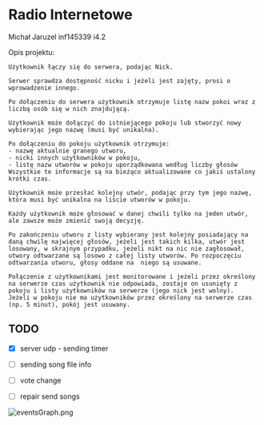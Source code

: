 # Radio Internetowe
Michał Jaruzel inf145339 i4.2

Opis projektu:

    Użytkownik łączy się do serwera, podając Nick.

    Serwer sprawdza dostępność nicku i jeżeli jest zajęty, prosi o wprowadzenie innego.

    Po dołączeniu do serwera użytkownik otrzymuje listę nazw pokoi wraz z liczbą osób się w nich znajdującą.

    Użytkownik może dołączyć do istniejącego pokoju lub stworzyć nowy wybierając jego nazwę (musi być unikalna).

    Po dołączeniu do pokoju użytkownik otrzymuje:
    - nazwę aktualnie granego utworu,
    - nicki innych użytkowników w pokoju,
    - listę nazw utworów w pokoju uporządkowana według liczby głosów
    Wszystkie te informacje są na bieżąco aktualizowane co jakiś ustalony krótki czas.

    Użytkownik może przesłać kolejny utwór, podając przy tym jego nazwę, która musi być unikalna na liście utworów w pokoju.

    Każdy użytkownik może głosować w danej chwili tylko na jeden utwór, ale zawsze może zmienić swoją decyzję.

    Po zakończeniu utworu z listy wybierany jest kolejny posiadający na daną chwilę najwięcej głosów, jeżeli jest takich kilka, utwór jest losowany, w skrajnym przypadku, jeżeli nikt na nic nie zagłosował, utwory odtwarzane są losowo z całej listy utworów. Po rozpoczęciu odtwarzania utworu, głosy oddane na  niego są usuwane.

    Połączenie z użytkownikami jest monitorowane i jeżeli przez określony na serwerze czas użytkownik nie odpowiada, zostaje on usunięty z pokoju i listy użytkowników na serwerze (jego nick jest wolny).
    Jeżeli w pokoju nie ma użytkowników przez określony na serwerze czas (np. 5 minut), pokój jest usuwany. 

## TODO
- [x] server udp - sending timer
- [ ] sending song file info
- [ ] vote change
- [ ] repair send songs


![eventsGraph.png](https://github.com/D37ERTER/Radio-Internetowe/blob/main/eventsGraph.png?raw=true)
